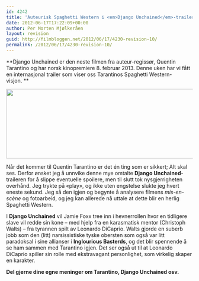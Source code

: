 ```yaml
---
id: 4242
title: 'Auteurisk Spaghetti Western i <em>Django Unchained</em>-trailer'
date: 2012-06-17T17:22:09+00:00
author: Per Morten Mjølkeråen
layout: revision
guid: http://filmbloggen.net/2012/06/17/4230-revision-10/
permalink: /2012/06/17/4230-revision-10/
---
```

**Django Unchained er den neste filmen fra auteur-regissør, Quentin Tarantino og har norsk kinopremiere 8. februar 2013. Denne uken har vi fått en internasjonal trailer som viser oss Tarantinos Spaghetti Western-visjon. **

<a href="http://filmbloggen.net/?attachment_id=4237" rel="attachment wp-att-4237"><img class="alignnone size-full wp-image-4237" src="http://filmbloggen.net/wp-content/uploads//2012/06/django1-e1339638921529.jpg" alt="" width="700" height="187" /></a>

Når det kommer til Quentin Tarantino er det én ting som er sikkert; Alt skal ses. Derfor ønsket jeg å unnvike denne mye omtalte **Django Unchained**-traileren for å slippe eventuelle spoilere, men til slutt tok nysgjerrigheten overhånd. Jeg trykte på &laquo;play&raquo;, og ikke uten engstelse slukte jeg hvert eneste sekund. Jeg så den igjen og begynte å analysere filmens _mis-en-scène_ og fotoarbeid, og jeg kan allerede nå uttale at dette blir en herlig Spaghetti Western.

<span class='embed-youtube' style='text-align:center; display: block;'></span>

I **Django Unchained** vil Jamie Foxx tree inn i hevnerrollen hvor en tidligere slave vil redde sin kone &#8211; med hjelp fra en karasmatisk mentor (Christoph Walts) &#8211; fra tyrannen spilt av Leonardo DiCaprio. Walts gjorde en suberb jobb som den (litt) narsissistiske tyske obersten som også var litt paradoksal i sine allianser i **Inglourious Basterds**, og det blir spennende å se ham sammen med Tarantino igjen. Det ser også ut til at Leonardo DiCaprio spiller sin rolle med ekstravagant personlighet, som virkelig skaper en karakter.

**Del gjerne dine egne meninger om Tarantino, Django Unchained osv.**